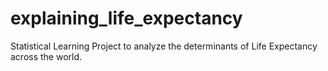 # explaining_life_expectancy
Statistical Learning Project to analyze the determinants of Life Expectancy across the world.

